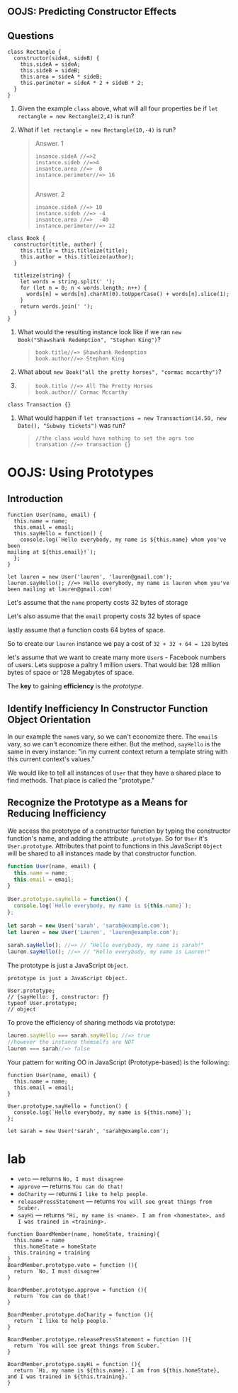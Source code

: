 ## **OOJS: Predicting Constructor Effects**

## Questions

```JS
class Rectangle {
  constructor(sideA, sideB) {
    this.sideA = sideA;
    this.sideB = sideB;
    this.area = sideA * sideB;
    this.perimeter = sideA * 2 + sideB * 2;
  }
}
```

1. Given the example `class` above, what will all four properties be if `let rectangle = new Rectangle(2,4)` is run?

2. What if `let rectangle = new Rectangle(10,-4)` is run?

   > Answer. 1
   >
   > ```JS
   > insance.sideA //=>2
   > instance.sideb //=>4
   > insantce.area //=>  8
   > instance.perimeter//=> 16
   > 
   > 
   > ```
   >
   > Answer. 2
   >
   > ```JS
   > insance.sideA //=> 10
   > instance.sideb //=> -4
   > insantce.area //=>  -40
   > instance.perimeter//=> 12
   > ```
   >
   > 

```JS
class Book {
  constructor(title, author) {
    this.title = this.titleize(title);
    this.author = this.titleize(author);
  }
 
  titleize(string) {
    let words = string.split(' ');
    for (let n = 0; n < words.length; n++) {
      words[n] = words[n].charAt(0).toUpperCase() + words[n].slice(1);
    }
    return words.join(' ');
  }
}
```

1. What would the resulting instance look like if we ran `new Book("Shawshank Redemption", "Stephen King")`?

   > ```JS
   > book.title//=> Shawshank Redemption
   > book.author//=> Stephen King
   > ```
   >
   > 

2. What about `new Book("all the pretty horses", "cormac mccarthy")`?

3. > ```JS
   > book.title //=> All The Pretty Horses
   > book.author// Cormac Mccarthy
   > ```
   >
   > 

```JS
class Transaction {}
```

1. What would happen if `let transactions = new Transaction(14.50, new Date(), "Subway tickets")` was run?

   > ```JS
   > //the class would have nothing to set the agrs too
   > transation //=> transaction {}
   > 
   > ```
   >
   > 

# **OOJS: Using Prototypes**

## Introduction

```JS
function User(name, email) {
  this.name = name;
  this.email = email;
  this.sayHello = function() {
    console.log(`Hello everybody, my name is ${this.name} whom you've been
mailing at ${this.email}!`);
  };
}
 
let lauren = new User('lauren', 'lauren@gmail.com');
lauren.sayHello(); //=> Hello everybody, my name is lauren whom you've been mailing at lauren@gmail.com!
```

Let's assume that the `name` property costs 32 bytes of storage

Let's also assume that the `email` property costs 32 bytes of space

 lastly assume that a function costs 64 bytes of space.

So to create our `lauren` instance we pay a cost of `32 + 32 + 64 = 128` bytes

 let's assume that we want to create many more `User`s - Facebook numbers of users. Lets suppose a paltry 1 million users. That would be: 128 million bytes of space or 128 Megabytes of space.

The **key** to gaining **efficiency** is the *prototype*.

## Identify Inefficiency In Constructor Function Object Orientation

In our example the `name`s vary, so we can't economize there. The `email`s vary, so we can't economize there either. But the method, `sayHello` is the same in every instance: "in my current context return a template string with this current context's values."

We would like to tell all instances of `User` that they have a shared place to find methods. That place is called the "prototype."

## Recognize the Prototype as a Means for Reducing Inefficiency

We access the prototype of a constructor function by typing the constructor function's name, and adding the attribute `.prototype`. So for `User` it's `User.prototype`. Attributes that point to functions in this JavaScript `Object` will be shared to all instances made by that constructor function.

```js
function User(name, email) {
  this.name = name;
  this.email = email;
}
 
User.prototype.sayHello = function() {
  console.log(`Hello everybody, my name is ${this.name}`);
};
 
let sarah = new User('sarah', 'sarah@example.com');
let lauren = new User('Lauren', 'lauren@example.com');
 
sarah.sayHello(); //=> // "Hello everybody, my name is sarah!"
lauren.sayHello(); //=> // "Hello everybody, my name is Lauren!"
```

The prototype is just a JavaScript `Object`.

```JS
prototype is just a JavaScript Object.

User.prototype;
// {sayHello: ƒ, constructor: ƒ}
typeof User.prototype;
// object
```

To prove the efficiency of sharing methods via prototype:

```js
lauren.sayHello === sarah.sayHello; //=> true
//however the instance themselfs are NOT
lauren === sarah//=> false
```

Your pattern for writing OO in JavaScript (Prototype-based) is the following:

```JS
function User(name, email) {
  this.name = name;
  this.email = email;
}
 
User.prototype.sayHello = function() {
  console.log(`Hello everybody, my name is ${this.name}`);
};
 
let sarah = new User('sarah', 'sarah@example.com');
```

# lab

- `veto` — returns `No, I must disagree`
- `approve` — returns `You can do that!`
- `doCharity` — returns `I like to help people.`
- `releasePressStatement` — returns `You will see great things from Scuber.`
- `sayHi` — returns `"Hi, my name is <name>. I am from <homestate>, and I was trained in <training>.`

```JS
function BoardMember(name, homeState, training){
  this.name = name
  this.homeState = homeState
  this.training = training
}
BoardMember.prototype.veto = function (){
  return `No, I must disagree`
}

BoardMember.prototype.approve = function (){
  return `You can do that!`
}

BoardMember.prototype.doCharity = function (){
  return `I like to help people.`
}

BoardMember.prototype.releasePressStatement = function (){
  return `You will see great things from Scuber.` 
}

BoardMember.prototype.sayHi = function (){
  return `Hi, my name is ${this.name}. I am from ${this.homeState}, and I was trained in ${this.training}.`
}
```

